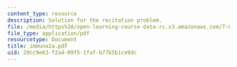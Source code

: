 ```yaml
---
content_type: resource
description: Solution for the recitation problem.
file: /media/https%3A/open-learning-course-data-rc.s3.amazonaws.com/7-012-introduction-to-biology-fall-2004/29cc9e63f2a409f51fafb77b5b1ce9dc_immuno2a.pdf
file_type: application/pdf
resourcetype: Document
title: immuno2a.pdf
uid: 29cc9e63-f2a4-09f5-1faf-b77b5b1ce9dc
---
```

